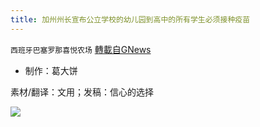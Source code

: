 ```yaml
---
title: 加州州长宣布公立学校的幼儿园到高中的所有学生必须接种疫苗
---
```

`西班牙巴塞罗那喜悦农场` [轉載自GNews](https://gnews.org/zh-hans/1568837/)

- 制作：葛大饼


素材/翻译：文用；发稿：信心的选择

![](https://assets.gnews.org/wp-content/uploads/2021/09/GNEWS_CH.-1-1.jpeg)
